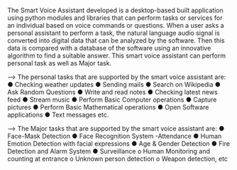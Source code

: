 The Smart Voice Assistant developed is a desktop-based built application using python modules and libraries that can perform tasks or services for an individual based on voice commands or questions.
When a user asks a personal assistant to perform a task, the natural language audio signal is converted into digital data that can be analyzed by the software. Then this data is compared with a database of the software using an innovative algorithm to find a suitable answer.
This smart voice assistant can perform personal task as well as Major task.

--> The personal tasks that are supported by the smart voice assistant are:
● Checking weather updates
● Sending mails
● Search on Wikipedia
● Ask Random Questions
● Write and read notes
● Checking latest news feed
● Stream music
● Perform Basic Computer operations
● Capture pictures
● Perform Basic Mathematical
operations
● Open Software applications
● Text messages etc.

--> The Major tasks that are supported by the smart voice assistant are:
● Face-Mask Detection
● Face Recognition System -Attendance
● Human Emotion Detection with facial expressions
● Age & Gender Detection
● Fire Detection and Alarm System
● Surveillance
   o Human Monitoring and counting at entrance
   o Unknown person detection
   o Weapon detection, etc
